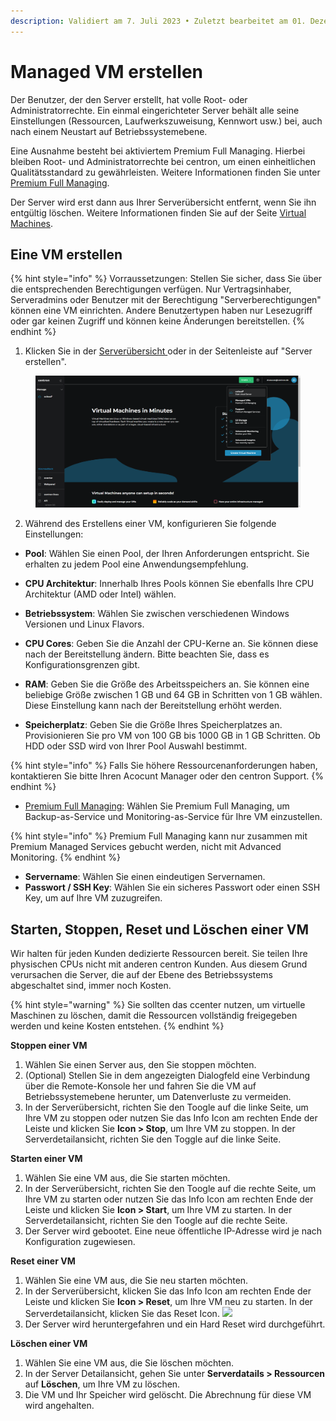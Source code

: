 ```yaml
---
description: Validiert am 7. Juli 2023 • Zuletzt bearbeitet am 01. Dezember 2023
---
```


# Managed VM erstellen

Der Benutzer, der den Server erstellt, hat volle Root- oder Administratorrechte. Ein einmal eingerichteter Server behält alle seine Einstellungen (Ressourcen, Laufwerkszuweisung, Kennwort usw.) bei, auch nach einem Neustart auf Betriebssystemebene.&#x20;

Eine Ausnahme besteht bei aktiviertem Premium Full Managing. Hierbei bleiben Root- und Administratorrechte bei centron, um einen einheitlichen Qualitätsstandard zu gewährleisten. Weitere Informationen finden Sie unter [Premium Full Managing](broken-reference).

Der Server wird erst dann aus Ihrer Serverübersicht entfernt, wenn Sie ihn entgültig löschen. Weitere Informationen finden Sie auf der Seite [Virtual Machines](broken-reference).



## Eine VM erstellen

{% hint style="info" %}
Vorraussetzungen: Stellen Sie sicher, dass Sie über die entsprechenden Berechtigungen verfügen. Nur Vertragsinhaber, Serveradmins oder Benutzer mit der Berechtigung "Serverberechtigungen" können eine VM einrichten. Andere Benutzertypen haben nur Lesezugriff oder gar keinen Zugriff und können keine Änderungen bereitstellen.
{% endhint %}

1. Klicken Sie in der [Serverübersicht ](broken-reference)oder in der Seitenleiste auf "Server erstellen".

<figure><img src="../.gitbook/assets/image (3).png" alt=""><figcaption></figcaption></figure>



2. Während des Erstellens einer VM, konfigurieren Sie folgende Einstellungen:

* **Pool**: Wählen Sie einen Pool, der Ihren Anforderungen entspricht. Sie erhalten zu jedem Pool eine Anwendungsempfehlung.
* **CPU Architektur**: Innerhalb Ihres Pools können Sie ebenfalls Ihre CPU Architektur (AMD oder Intel) wählen.
* **Betriebssystem**: Wählen Sie zwischen verschiedenen Windows Versionen und Linux Flavors.



* **CPU Cores**: Geben Sie die Anzahl der CPU-Kerne an. Sie können diese nach der Bereitstellung ändern. Bitte beachten Sie, dass es Konfigurationsgrenzen gibt.
* **RAM**: Geben Sie die Größe des Arbeitsspeichers an. Sie können eine beliebige Größe zwischen 1 GB und 64 GB in Schritten von 1 GB wählen. Diese Einstellung kann nach der Bereitstellung erhöht werden.
* **Speicherplatz**: Geben Sie die Größe Ihres Speicherplatzes an. Provisionieren Sie pro VM von 100 GB bis 1000 GB in 1 GB Schritten. Ob HDD oder SSD wird von Ihrer Pool Auswahl bestimmt.&#x20;

{% hint style="info" %}
Falls Sie höhere Ressourcenanforderungen haben, kontaktieren Sie bitte Ihren Acocunt Manager oder den centron Support.
{% endhint %}



* [Premium Full Managing](broken-reference): Wählen Sie Premium Full Managing, um Backup-as-Service und Monitoring-as-Service für Ihre VM einzustellen.&#x20;

{% hint style="info" %}
Premium Full Managing kann nur zusammen mit Premium Managed Services gebucht werden, nicht mit Advanced Monitoring.
{% endhint %}



* **Servername**: Wählen Sie einen eindeutigen Servernamen.
* **Passwort / SSH Key**: Wählen Sie ein sicheres Passwort oder einen SSH Key, um auf Ihre VM zuzugreifen.



## Starten, Stoppen, Reset und Löschen einer VM

Wir halten für jeden Kunden dedizierte Ressourcen bereit. Sie teilen Ihre physischen CPUs nicht mit anderen centron Kunden. Aus diesem Grund verursachen die Server, die auf der Ebene des Betriebssystems abgeschaltet sind, immer noch Kosten.&#x20;

{% hint style="warning" %}
Sie sollten das ccenter nutzen, um virtuelle Maschinen zu löschen, damit die Ressourcen vollständig freigegeben werden und keine Kosten entstehen.
{% endhint %}



**Stoppen einer VM**

1. Wählen Sie einen Server aus, den Sie stoppen möchten.
2. (Optional) Stellen Sie in dem angezeigten Dialogfeld eine Verbindung über die Remote-Konsole her und fahren Sie die VM auf Betriebssystemebene herunter, um Datenverluste zu vermeiden.
3. In der Serverübersicht, richten Sie den Toogle auf die linke Seite, um Ihre VM zu stoppen oder nutzen Sie das Info Icon am rechten Ende der Leiste und klicken Sie **Icon > Stop**, um Ihre VM zu stoppen. In der Serverdetailansicht, richten Sie den Toggle auf die linke Seite.



**Starten einer VM**

1. Wählen Sie eine VM aus, die Sie starten möchten.
2. In der Serverübersicht, richten Sie den Toogle auf die rechte Seite, um Ihre VM zu starten oder nutzen Sie das Info Icon am rechten Ende der Leiste und klicken Sie **Icon > Start**, um Ihre VM zu starten. In der Serverdetailansicht, richten Sie den Toogle auf die rechte Seite.
3. Der Server wird gebootet. Eine neue öffentliche IP-Adresse wird je nach Konfiguration zugewiesen.&#x20;



**Reset einer VM**

1. Wählen Sie eine VM aus, die Sie neu starten möchten.&#x20;
2. In der Serverübersicht, klicken Sie das Info Icon am rechten Ende der Leiste und klicken Sie **Icon > Reset**, um Ihre VM neu zu starten. In der Serverdetailansicht, klicken Sie das Reset Icon. ![](broken-reference)
3. Der Server wird heruntergefahren und ein Hard Reset wird durchgeführt.



**Löschen einer VM**

1. Wählen Sie eine VM aus, die Sie löschen möchten.
2. In der Server Detailansicht, gehen Sie unter **Serverdatails > Ressourcen** auf **Löschen**, um Ihre VM zu löschen.
3. Die VM und Ihr Speicher wird gelöscht. Die Abrechnung für diese VM wird angehalten.&#x20;
